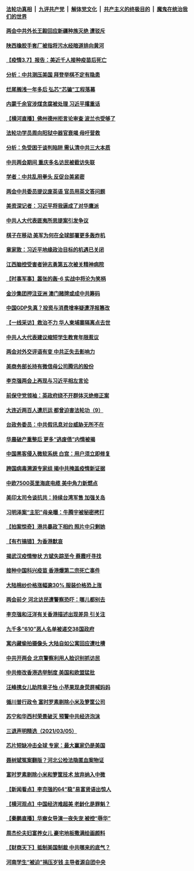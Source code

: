 

####  [法轮功真相](../../../../basic/blob/master/README.md?t=03080001) &nbsp;|&nbsp; [九评共产党](../../../../9ping.md/blob/master/README.md?t=03080001) &nbsp;|&nbsp; [解体党文化](../../../../jtdwh.md/blob/master/README.md?t=03080001)  &nbsp;|&nbsp; [共产主义的终极目的](../../../../gczydzjmd.md/blob/master/README.md?t=03080001) &nbsp;|&nbsp; [魔鬼在统治我们的世界](../../../../mgztzwmdsj.md/blob/master/README.md?t=03080001) 

#### [两会中共外长王毅回应新疆种族灭绝 遭驳斥](../pages/nsc413/n12795104.md?t=03080001) 

#### [陕西橡胶手套厂被指将污水经暗道排向黄河](../pages/nsc413/n12794974.md?t=03080001) 

#### [【疫情3.7】报告：美近千人接种疫苗后死亡](../pages/nsc413/n12794897.md?t=03080001) 

#### [分析：中共测压美国 拜登举棋不定有隐患](../pages/nsc413/n12793154.md?t=03080001) 

#### [烂尾搁浅一年多后 弘芯“芯骗”工程落幕](../pages/nsc413/n12794956.md?t=03080001) 

#### [内蒙千余官涉煤贪腐被处理 习近平撂重话](../pages/nsc413/n12794814.md?t=03080001) 

#### [【横河直播】佛州德州拒言论审查 波兰也受够了](../pages/nsc413/n12794357.md?t=03080001) 

#### [法轮功学员周向阳狱中器官衰竭 母吁营救](../pages/nsc413/n12794588.md?t=03080001) 

#### [分析：免受困于谈判陷阱 需认清中共三大本质](../pages/nsc413/n12785793.md?t=03080001) 

#### [中共两会期间 重庆多名访民被截访失联](../pages/nsc413/n12794924.md?t=03080001) 

#### [学者：中共乱用拳头 反促台美紧密](../pages/nsc413/n12794915.md?t=03080001) 


#### [两会中共委员提议废英语 官员用英文答问题](../pages/nsc413/n12794668.md?t=03080001) 

#### [美资深记者：习近平将我逼成了对华鹰派](../pages/nsc413/n12794634.md?t=03080001) 

#### [中共人大代表匪夷所思提案引发争议](../pages/nsc413/n12794639.md?t=03080001) 

#### [棋子在移动 美军为何在全球部署更多轰炸机](../pages/nsc413/n12783485.md?t=03080001) 

#### [章家敦：习近平地缘政治目标的机遇已关闭](../pages/nsc413/n12794328.md?t=03080001) 

#### [江西脑控受害者钟志勇第五次被关精神病院](../pages/nsc413/n12794364.md?t=03080001) 

#### [【时事军事】嚣张的轰-6 实战中将沦为笑柄](../pages/nsc413/n12792261.md?t=03080001) 

#### [金沙集团押注亚洲 澳门赌牌或成中共筹码](../pages/nsc413/n12794371.md?t=03080001) 

#### [中国GDP失真？投资与消费增率疑遭浮报篡改](../pages/nsc413/n12794252.md?t=03080001) 

#### [【一线采访】救治不力 华人柬埔寨隔离点去世](../pages/nsc413/n12794266.md?t=03080001) 

#### [中共人大代表建议缩短学生教育年限惹议](../pages/nsc413/n12794246.md?t=03080001) 

#### [两会对外交评语有变 中共正失去影响力](../pages/nsc413/n12793629.md?t=03080001) 

#### [美商务部长持有微信母公司腾讯的股份](../pages/nsc413/n12794197.md?t=03080001) 

#### [李克强两会上再现与习近平相左言论](../pages/nsc413/n12794078.md?t=03080001) 

#### [前保守党领袖：英政府绕不开群体灭绝修正案](../pages/nsc413/n12794077.md?t=03080001) 

#### [大连近两百人遭厄运 都曾迫害法轮功（9）](../pages/nsc413/n12787309.md?t=03080001) 

#### [台政务委员：中共假讯息对台威胁无所不在](../pages/nsc413/n12794008.md?t=03080001) 

#### [华晨破产重整后 更多“逃废债”内情被揭](../pages/nsc413/n12794099.md?t=03080001) 

#### [中国黑客侵入微软系统 白宫：用户须立即修复](../pages/nsc413/n12794073.md?t=03080001) 

#### [跨国病毒溯源专家组 揭中共掩盖疫情新证据](../pages/nsc413/n12793993.md?t=03080001) 

#### [中欧7500英里海底电缆 美中角力新燃点](../pages/nsc413/n12794020.md?t=03080001) 

#### [美印太司令谈抗共：持续台湾军售 加强关岛](../pages/nsc413/n12793938.md?t=03080001) 

#### [习明泽案“主犯”母亲曝：牛腾宇被秘密拷打](../pages/nsc413/n12792688.md?t=03080001) 

#### [【拍案惊奇】港共暴政下相约 照片中只剩她](../pages/nsc413/n12793489.md?t=03080001) 

#### [【有冇搞错】为香港默哀](../pages/nsc413/n12792754.md?t=03080001) 

#### [揭武汉疫情惨状 方斌失踪至今 蔡霞吁寻找](../pages/nsc413/n12793837.md?t=03080001) 

#### [接种中国科兴疫苗 香港爆第二宗死亡事件](../pages/nsc413/n12793711.md?t=03080001) 

#### [大陆棉纱价格涨幅逾30% 服装价格恐上涨](../pages/nsc413/n12793619.md?t=03080001) 

#### [两会前夕 河北访民遭警察恐吓：哪儿都别去](../pages/nsc413/n12793626.md?t=03080001) 

#### [李克强和汪洋有关香港描述出现差异 引关注](../pages/nsc413/n12793556.md?t=03080001) 

#### [九千多“610”恶人名单被递交38国政府](../pages/nsc413/n12793222.md?t=03080001) 

#### [寓内藏偷拍摄像头 大陆自如公寓回应遭吐槽](../pages/nsc413/n12793107.md?t=03080001) 

#### [中共开两会 北京警察利用人脸识别抓访民](../pages/nsc413/n12793531.md?t=03080001) 

#### [中共修改香港选举制度 美国和欧盟猛批](../pages/nsc413/n12793091.md?t=03080001) 

#### [汪峰携女儿助阵章子怡 小苹果现身荧屏喊妈妈](../pages/nsc413/n12792743.md?t=03080001) 

#### [循川普行政令 富时罗素剔除小米及箩筐公司](../pages/nsc413/n12792984.md?t=03080001) 

#### [苏宁和华西村荣景破灭 预警中共经济泡沫](../pages/nsc413/n12790545.md?t=03080001) 

#### [三退声明精选（2021/03/05）](../pages/nsc413/n12793202.md?t=03080001) 

#### [芯片短缺冲击全球 专家：最大赢家仍是美国](../pages/nsc413/n12792951.md?t=03080001) 

#### [聂树斌冤案翻版？河北公检法隐匿血案物证](../pages/nsc413/n12792708.md?t=03080001) 

#### [富时罗素剔除小米和箩筐技术 放弃纳入中微](../pages/nsc413/n12792755.md?t=03080001) 

#### [【新闻看点】李克强的64“稳”易富贤语出惊人](../pages/nsc413/n12792936.md?t=03080001) 

#### [【横河观点】中国经济难超美 老龄化是罪魁？](../pages/nsc413/n12792968.md?t=03080001) 


#### [【秦鹏直播】华裔女导演一夜失宠 被控“辱华”](../pages/nsc413/n12792871.md?t=03080001) 

#### [周杰伦夫妇富养女儿 豪宅地板撒满绘画颜料](../pages/nsc413/n12792373.md?t=03080001) 

#### [【财商天下】抵制美国制裁 中共哪来的底气？](../pages/nsc413/n12792229.md?t=03080001) 

#### [河南学生“被迫”捐压岁钱 主导者源自团中央](../pages/nsc413/n12792725.md?t=03080001) 

